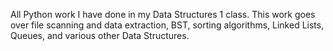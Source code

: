 All Python work I have done in my Data Structures 1 class. This work goes over file scanning and data extraction, BST, sorting algorithms, Linked Lists, Queues, and various other Data Structures.
